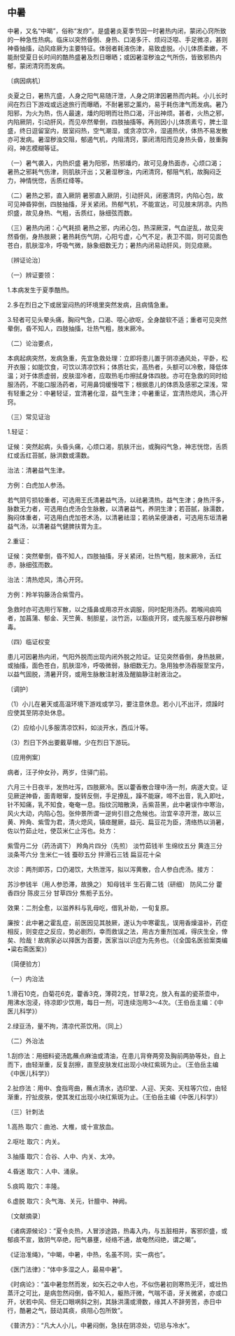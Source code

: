 ## 中暑

中暑，又名“中暍”，俗称“发痧”。是盛暑炎夏季节因一时暑热内闭，蒙闭心窍所致的一种急性热病。临床以突然昏倒、身热、口渴多汗、烦闷泛噁、手足微凉，甚则神昏抽搐，动风痉厥为主要特征。体弱者耗液伤津，易致虚脱。小儿体质柔嫩，不能耐受夏日长时间的酷热盛暑及烈日曝晒；或因暑湿秽浊之气所伤，皆致邪热内郁，蒙闭清窍而发病。

〔病因病机〕

炎夏之日，暑热亢盛，人身之阳气易随汗泄，人身之阴津因暑热而内耗。小儿长时间在烈日下游戏或远途旅行而曝晒，不耐暑邪之薰灼，易于耗伤津气而发病。暑乃阳邪，为火为热，伤人最速，燔灼阳明而壮热口渴，汗出神烦。甚者，火热之邪，内陷厥阴，引动肝风，而见卒然晕倒，四肢抽搐等。再则因小儿体质素亏，脾土湿盛，终日逗留室内，居室闷热，空气潮湿，或贪凉饮冷，湿遏热伏，体热不易发散亦可发病。暑湿秽浊交阻，郁遏气机，内阻清窍，蒙闭清阳而见身热头昏，肢重胸闷，神志模糊等证。

（一）暑气袭入，内热炽盛 暑为阳邪，热邪燔灼，故可见身热面赤，心烦口渴；暑热之邪耗气伤津，则肌肤汗出；又暑湿秽浊，内闭清窍，郁阻气机，故胸闷乏力，神情恍惚，舌质红绛等。

（二）暑热之邪，直入厥阴 暑邪直入厥阴，引动肝风，闭塞清窍，内陷心包，故可见神昏猝倒，四肢抽搐，牙关紧闭。热郁气机，不能宣达，可见肢末阴凉。内热炽盛，故见身热、气粗，舌质红，脉细弦而数。

（三）暑热内闭：心气耗损 暑热之邪，内闭心包，热深厥深，气血逆乱，故见突然昏倒，身热肢厥；暑热耗伤气阴，心阳亏虚，心气不足，表卫不固，则可见面色苍白，肌肤湿冷，呼吸气微，脉象细数无力；暑热内闭易动肝风，则见痉厥。

〔辨证论治〕

（一）辨证要领：

1.本病发生于夏季酷热。

2.多在烈日之下或居室闷热的环境里突然发病，且病情急重。

3.轻者可见头晕头痛，胸闷气急，口渴、噁心欲呕，全身酸软不适；重者可见突然晕倒，昏不知人，四肢抽搐，壮热气粗，肢末厥冷。

（二）论治要点，

本病起病突然，发病急重，先宜急救处理：立即将患儿置于阴凉通风处，平卧，松开衣服；如能饮食，可饮以清凉饮料；体质壮实，高热者，头额可以冷敷，降低体温；对于体质虚弱，皮肤湿冷者，应取热毛巾擦拭身体四肢。亦可在急救的同时给服汤药，不能口服汤药者，可用鼻饲缓慢喂下；根据患儿的体质及感邪之深浅，常有轻重之分：中暑轻证，宜清暑化湿，益气生津；中暑重证，宜清热熄风，清心开窍。

（三）常见证治

1.轻证：

证候：突然起病，头昏头痛，心烦口渴，肌肤汗出，或胸闷气急，神志恍惚，舌质红或舌红苔腻，脉洪数或濡数。

治法：清暑益气生津。

方例：白虎加人参汤。

若气阴亏损较重者，可选用王氏清暑益气汤，以祛暑清热，益气生津；身热汗多，脉数无力者，可选用白虎汤合生脉散，以清暑益气，养阴生津；若苔腻，脉濡数，胸闷体重者，可选用白虎加苍术汤，以清暑祛湿；若纳呆便溏者，可选用东垣清暑益气汤，以清暑益气健脾扶胃为主。

2.重证：

证候：突然晕倒，昏不知人，四肢抽搐，牙关紧闭，壮热气粗，肢末厥冷，舌红赤，脉细弦而数。

治法：清热熄风，清心开窍。

方例：羚羊钩藤汤合紫雪丹。

急救时亦可选用行军散，以之搐鼻或用凉开水调服，同时配用汤药。若喉间痰鸣者，加菖蒲、郁金、天竺黄、制胆星，淡竹沥，以豁痰开窍，或先服玉枢丹辟秽解毒。

（四）临证权变

患儿可因暑热内闭，气阳外脱而出现内闭外脱之险证。证见突然昏倒，身热肢厥，或抽搐，面色苍白，肌肤湿冷，呼吸微弱，脉细数无力。急用独参汤吞服至宝丹，以益气固脱，清暑开窍，或用生脉散注射液及醒脑静注射液治之。

〔调护〕

（1）小儿在暑天或高温环境下游戏或学习，要注意休息。若小儿不出汗，烦躁时应使其至阴凉处休息。

（2）应给小儿多服清凉饮料，如淡开水，西瓜汁等。

（3）烈日下外出要戴草帽，少在烈日下游玩。

〔应用例案〕

病者，汪子仲女孙，两岁，住驿门前。

六月三十日夜半，发热吐泻，四肢厥冷。医以藿香散合理中汤一剂，病遂大变。证见厥逆神昏，面青眼窜，旋转反侧，手足撩乱，躁不能寐，啼不出音，乳入即吐，针不知痛，乳不知食，奄奄一息。指纹沉暗散涣，舌紫苔黑，此中暑误作中寒治，风火大动，内陷心包。张仲景所谓一逆尙引目之危候也。治宜辛凉开泄，故以三黄、羚角、紫雪为君，清火熄风，镇痉醒厥，益元、扁豆花为臣，清络热以消暑，佐以竹茹止吐，使苡米仁止泻也。处方：

紫雪丹二分（药汤调下） 羚角片四分（先煎） 淡竹茹钱半 生绵纹五分 黄连三分 淡条芩六分 生米仁一钱 蚕砂五分 拌滑石三钱 扁豆花十朵

次诊：两剂即苏，口仍渴饮，大热泄泻，拟以泻黄散，合人参白虎汤。接方：

苏沙参钱半（用人参恐滞，故换之） 知母钱半 生石膏二钱（研细） 防风二分 藿香四分 陈皮三分 甘草四分 焦栀子五分。

效果：二剂全愈，以滋养料与乳母吃，借乳补助，一旬复原。

廉按：此中暑之霍乱症，前医因见其肢厥，遂认为中寒霍乱，误用香燥温补，药症相反，则变症之反应，势必剧烈，幸而救误之法，用古方重剂加减，得庆生全，倖矣、险哉！故病家必以择医为首要，医家当以识症为先务也。（《全国名医验案类编•粱右斋医案》）

〔简便验方〕

（一）内治法

1.滑石10克，白菊花6克，藿香3克，薄荷2克，甘草2克，放入有盖的瓷茶壶中，用沸水泡浸，待凉即少饮用，每日一剂，可连续泡用3〜4次。（王伯岳主编：《中医儿科学》）

2.绿豆汤，量不拘，清凉代茶饮用。（同上）

（二）外治法

1.刮痧法：用细料瓷汤匙蘸点麻油或清油，在患儿背脊两旁及胸前两胁等处，自上而下，由轻渐重，反复刮擦，直至皮肤发红出现小块红紫斑为止。（王伯岳主编《中医儿科学》）

2.扯痧法：用中、食指弯曲，蘸点清水，选印堂、人迎、天突、天柱等穴位，由轻渐重，拧扯皮肤，使其发红出现小块红紫斑为止。（王伯岳主编《中医儿科学》）

（三）针刺法

1.高热 取穴：曲池、大椎，或十宣放血。

2.呕吐 取穴：内关。

3.抽搐 取穴：合谷、人中、内关、太冲。

4.昏迷 取穴：人中、涌泉。

5.痰鸣 取穴：丰隆。

6.虚脱 取穴：灸气海、关元，针膻中、神阙。

〔文献摘录〕

《诸病源候论》：“夏令炎热，人冒涉途路，热毒入内，与五脏相并，客邪炽盛，或郁痰不宣，致阴气卒绝，阳气暴壅，经络不通，故奄然闷绝，谓之暍”。

《证治准绳》，“中暍，中暑，中热，名虽不同，实一病也”。

《医门法律》：“体中多湿之人，最易中暑”。

《时病论》：“盖中暑忽然而发，如矢石之中人也，不似伤暑初则寒热无汗，或壮热蒸汗之可比，是病忽然闷倒，昏不知人，躯热汗微，气喘不语，牙关微紧，亦或口开，状若中风、但无口眼㖞斜之别，其脉洪濡或滑数，缘其人不辞劳苦，赤日中行，酷暑之气，鼓动其痰，痰阻心包所致”。

《普济方》：“凡大人小儿，中暑闷倒，急扶在阴凉处，切忌与冷水”。

